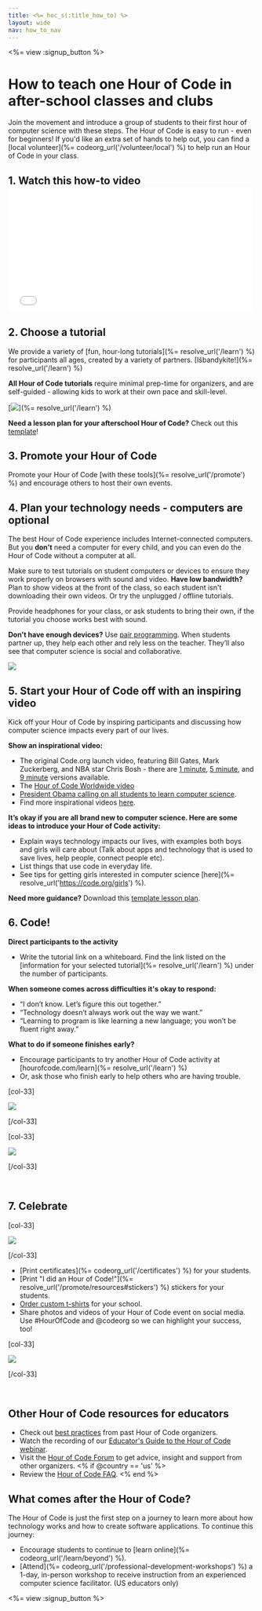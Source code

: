 ```yaml
---
title: <%= hoc_s(:title_how_to) %>
layout: wide
nav: how_to_nav
---
```

<%= view :signup_button %>

# How to teach one Hour of Code in after-school classes and clubs

Join the movement and introduce a group of students to their first hour of computer science with these steps. The Hour of Code is easy to run - even for beginners! If you'd like an extra set of hands to help out, you can find a [local volunteer](%= codeorg_url('/volunteer/local') %) to help run an Hour of Code in your class.

## 1. Watch this how-to video <iframe width="500" height="255" src="//www.youtube.com/embed/SrnvvWDm73k" frameborder="0" allowfullscreen mark="crwd-mark"></iframe> 

## 2. Choose a tutorial

We provide a variety of [fun, hour-long tutorials](%= resolve_url('/learn') %) for participants all ages, created by a variety of partners. [Išbandykite!](%= resolve_url('/learn') %)

**All Hour of Code tutorials** require minimal prep-time for organizers, and are self-guided - allowing kids to work at their own pace and skill-level.

[![](/images/fit-700/tutorials.png)](%= resolve_url('/learn') %)

**Need a lesson plan for your afterschool Hour of Code?** Check out this [template](/files/AfterschoolEducatorLessonPlanOutline.docx)!

## 3. Promote your Hour of Code

Promote your Hour of Code [with these tools](%= resolve_url('/promote') %) and encourage others to host their own events.

## 4. Plan your technology needs - computers are optional

The best Hour of Code experience includes Internet-connected computers. But you **don’t** need a computer for every child, and you can even do the Hour of Code without a computer at all.

Make sure to test tutorials on student computers or devices to ensure they work properly on browsers with sound and video. **Have low bandwidth?** Plan to show videos at the front of the class, so each student isn't downloading their own videos. Or try the unplugged / offline tutorials.

Provide headphones for your class, or ask students to bring their own, if the tutorial you choose works best with sound.

**Don't have enough devices?** Use [pair programming](https://www.youtube.com/watch?v=vgkahOzFH2Q). When students partner up, they help each other and rely less on the teacher. They’ll also see that computer science is social and collaborative.

<img src="/images/fit-350/group_ipad.jpg" />

## 5. Start your Hour of Code off with an inspiring video

Kick off your Hour of Code by inspiring participants and discussing how computer science impacts every part of our lives.

**Show an inspirational video:**

- The original Code.org launch video, featuring Bill Gates, Mark Zuckerberg, and NBA star Chris Bosh - there are [1 minute](https://www.youtube.com/watch?v=qYZF6oIZtfc), [5 minute](https://www.youtube.com/watch?v=nKIu9yen5nc), and [9 minute](https://www.youtube.com/watch?v=dU1xS07N-FA) versions available.
- The [Hour of Code Worldwide video](https://www.youtube.com/watch?v=KsOIlDT145A)
- [President Obama calling on all students to learn computer science](https://www.youtube.com/watch?v=6XvmhE1J9PY).
- Find more inspirational videos [here](https://www.youtube.com/playlist?list=PLzdnOPI1iJNfpD8i4Sx7U0y2MccnrNZuP).

**It’s okay if you are all brand new to computer science. Here are some ideas to introduce your Hour of Code activity:**

- Explain ways technology impacts our lives, with examples both boys and girls will care about (Talk about apps and technology that is used to save lives, help people, connect people etc).
- List things that use code in everyday life.
- See tips for getting girls interested in computer science [here](%= resolve_url('https://code.org/girls') %).

**Need more guidance?** Download this [template lesson plan](/files/AfterschoolEducatorLessonPlanOutline.docx).

## 6. Code!

**Direct participants to the activity**

- Write the tutorial link on a whiteboard. Find the link listed on the [information for your selected tutorial](%= resolve_url('/learn') %) under the number of participants.

**When someone comes across difficulties it's okay to respond:**

- “I don’t know. Let’s figure this out together.”
- “Technology doesn’t always work out the way we want.”
- “Learning to program is like learning a new language; you won’t be fluent right away.”

**What to do if someone finishes early?**

- Encourage participants to try another Hour of Code activity at [hourofcode.com/learn](%= resolve_url('/learn') %)
- Or, ask those who finish early to help others who are having trouble.

[col-33]

![](/images/fit-250/highschoolgirls.jpeg)

[/col-33]

[col-33]

![](/images/fit-300/group_ar.jpg)

[/col-33]

<p style="clear:both">&nbsp;</p>

## 7. Celebrate

[col-33]

![](/images/fit-300/boy-certificate.jpg)

[/col-33]

- [Print certificates](%= codeorg_url('/certificates') %) for your students.
- [Print "I did an Hour of Code!"](%= resolve_url('/promote/resources#stickers') %) stickers for your students.
- [Order custom t-shirts](http://blog.code.org/post/132608499493/hour-of-code-shirts-and-more) for your school.
- Share photos and videos of your Hour of Code event on social media. Use #HourOfCode and @codeorg so we can highlight your success, too!

[col-33]

![](/images/fit-260/highlight-certificates.jpg)

[/col-33]

<p style="clear:both">&nbsp;</p>

## Other Hour of Code resources for educators

- Check out [best practices](http://www.slideshare.net/TeachCode/hour-of-code-best-practices-for-successful-educators-51273466) from past Hour of Code organizers.
- Watch the recording of our [Educator's Guide to the Hour of Code webinar](https://youtu.be/EJeMeSW2-Mw).
- Visit the [Hour of Code Forum](http://forum.code.org/c/plc/hour-of-code) to get advice, insight and support from other organizers. <% if @country == 'us' %>
- Review the [Hour of Code FAQ](https://support.code.org/hc/en-us/categories/200147083-Hour-of-Code). <% end %>

## What comes after the Hour of Code?

The Hour of Code is just the first step on a journey to learn more about how technology works and how to create software applications. To continue this journey:

- Encourage students to continue to [learn online](%= codeorg_url('/learn/beyond') %).
- [Attend](%= codeorg_url('/professional-development-workshops') %) a 1-day, in-person workshop to receive instruction from an experienced computer science facilitator. (US educators only)

<%= view :signup_button %>
